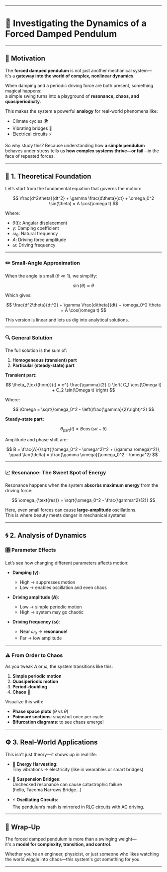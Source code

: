 
---

# 🎢 **Investigating the Dynamics of a Forced Damped Pendulum**

---

## 🎯 **Motivation**

The **forced damped pendulum** is not just another mechanical system—  
it's a **gateway into the world of complex, nonlinear dynamics**.

When damping and a periodic driving force are both present, something magical happens:  
a simple swing turns into a playground of **resonance, chaos, and quasiperiodicity**.

This makes the system a powerful **analogy** for real-world phenomena like:

- Climate cycles 🌍  
- Vibrating bridges 🌉  
- Electrical circuits ⚡  

So why study this? Because understanding how **a simple pendulum** behaves under stress tells us **how complex systems thrive—or fail**—in the face of repeated forces.

---

## 🧠 **1. Theoretical Foundation**

Let’s start from the fundamental equation that governs the motion:

$$
\frac{d^2\theta}{dt^2} + \gamma \frac{d\theta}{dt} + \omega_0^2 \sin(\theta) = A \cos(\omega t)
$$

Where:
- $\theta(t)$: Angular displacement  
- $\gamma$: Damping coefficient  
- $\omega_0$: Natural frequency  
- $A$: Driving force amplitude  
- $\omega$: Driving frequency  

---

### ✏️ **Small-Angle Approximation**  

When the angle is small $(\theta \ll 1)$, we simplify:

$$
\sin(\theta) \approx \theta
$$

Which gives:

$$
\frac{d^2\theta}{dt^2} + \gamma \frac{d\theta}{dt} + \omega_0^2 \theta = A \cos(\omega t)
$$

This version is linear and lets us dig into analytical solutions.

---

### 🔍 **General Solution**

The full solution is the sum of:

1. **Homogeneous (transient) part**  
2. **Particular (steady-state) part**

**Transient part:**

$$
\theta_{\text{hom}}(t) = e^{-\frac{\gamma}{2} t} \left( C_1 \cos(\Omega t) + C_2 \sin(\Omega t) \right)
$$

Where:

$$
\Omega = \sqrt{\omega_0^2 - \left(\frac{\gamma}{2}\right)^2}
$$

**Steady-state part:**

$$
\theta_{\text{part}}(t) = B \cos(\omega t - \delta)
$$

Amplitude and phase shift are:

$$
B = \frac{A}{\sqrt{(\omega_0^2 - \omega^2)^2 + (\gamma \omega)^2}}, \quad \tan(\delta) = \frac{\gamma \omega}{\omega_0^2 - \omega^2}
$$

---

### 📈 **Resonance: The Sweet Spot of Energy**

Resonance happens when the system **absorbs maximum energy** from the driving force:

$$
\omega_{\text{res}} = \sqrt{\omega_0^2 - \frac{\gamma^2}{2}}
$$

Here, even small forces can cause **large-amplitude** oscillations.  
This is where beauty meets danger in mechanical systems!

---

## 🌀 **2. Analysis of Dynamics**

### 🎛️ Parameter Effects

Let’s see how changing different parameters affects motion:

- **Damping ($\gamma$)**:  
  - High → suppresses motion  
  - Low → enables oscillation and even chaos

- **Driving amplitude ($A$)**:  
  - Low → simple periodic motion  
  - High → system may go chaotic

- **Driving frequency ($\omega$)**:  
  - Near $\omega_0$ → **resonance!**  
  - Far → low amplitude

---

### ⚠️ From Order to Chaos

As you tweak $A$ or $\omega$, the system transitions like this:

1. **Simple periodic motion**  
2. **Quasiperiodic motion**  
3. **Period-doubling**  
4. **Chaos** 🚨

Visualize this with:
- **Phase space plots** $(\theta \text{ vs } \dot{\theta})$
- **Poincaré sections**: snapshot once per cycle
- **Bifurcation diagrams**: to see chaos emerge!

---

## ⚙️ **3. Real-World Applications**

This isn't just theory—it shows up in real life:

- 🧲 **Energy Harvesting**:  
  Tiny vibrations → electricity (like in wearables or smart bridges)

- 🌉 **Suspension Bridges**:  
  Unchecked resonance can cause catastrophic failure  
  (hello, Tacoma Narrows Bridge...)

- ⚡ **Oscillating Circuits**:  
  The pendulum’s math is mirrored in RLC circuits with AC driving.

---

## 🚀 Wrap-Up

The forced damped pendulum is more than a swinging weight—  
it's a **model for complexity, transition, and control**.

Whether you're an engineer, physicist, or just someone who likes watching the world wiggle into chaos—this system's got something for you.

---

